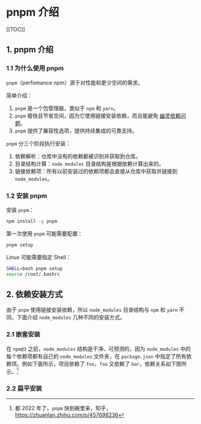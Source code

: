 # pnpm 介绍

<!-- markdownlint-disable MD033 -->

[[TOC]]

## 1. pnpm 介绍

### 1.1 为什么使用 pnpm

`pnpm`（perfomance npm）源于对性能和更少空间的需求。

简单介绍：

1. `pnpm` 是一个包管理器，类似于 `npm` 和 `yarn`。
2. `pnpm` 极快且节省空间，因为它使用链接安装依赖，而且能避免 [幽灵依赖问题](https://zhuanlan.zhihu.com/p/412419619)。
3. `pnpm` 提供了兼容性选项，提供持续集成的可靠支持。

`pnpm` 分三个阶段执行安装：

1. 依赖解析：仓库中没有的依赖都被识别并获取到仓库。
2. 目录结构计算：`node_modules` 目录结构是根据依赖计算出来的。
3. 链接依赖项：所有以前安装过的依赖项都会直接从仓库中获取并链接到 `node_modules`。

### 1.2 安装 pnpm

安装 `pnpm`：

```bash
npm install -g pnpm
```

第一次使用 `pnpm` 可能需要配置：

```bash
pnpm setup
```

Linux 可能需要指定 Shell：

```bash
SHELL=bash pnpm setup
source /root/.bashrc
```

## 2. 依赖安装方式

由于 `pnpm` 使用链接安装依赖，所以 `node_modules` 目录结构与 `npm` 和 `yarn` 不同，下面介绍 `node_modules` 几种不同的安装方式。

### 2.1 嵌套安装

在 `npm@3` 之前，`node_modules` 结构是干净、可预测的，因为 `node_modules` 中的每个依赖项都有自己的 `node_modules` 文件夹，在 `package.json` 中指定了所有依赖项。例如下面所示，项目依赖了 `foo`，`foo` 又依赖了 `bar`，依赖关系如下图所示。[^2]

[^2]: 都 2022 年了，`pnpm` 快到碗里来，知乎，<https://zhuanlan.zhihu.com/p/457698236>

<TreeNode :items="nested" />

### 2.2 扁平安装

<TreeNode :items="flat" />

<script setup lang="ts">
import TreeNode from '@/components/TreeNode.vue'
import 'font-awesome/css/font-awesome.css'
const nested = [{
  "name": "node_modules",
  "show": true,
  "children": [
    {
      "name": "foo",
      "show": true,
      "children": [
        {
          "name": "index.js"
        },
        {
          "name": "package.json"
        },
        {
          "name": "node_modules",
          "show": true,
          "children": [
            {
              "name": "bar",
              "show": true,
              "children": [
                {
                  "name": "index.js"
                },
                {
                  "name": "package.json"
                }
              ]
            }
          ]
        }
      ]
    }
  ]
}]
const flat = [{
  "name": "node_modules",
  "show": true,
  "children": [
    {
      "name": "foo",
      "show": true,
      "children": [
        {
          "name": "index.js"
        },
        {
          "name": "package.json"
        }
      ]
    },
    {
      "name": "bar",
      "show": true,
      "children": [
        {
          "name": "index.js"
        },
        {
          "name": "package.json"
        }
      ]
    }
  ]
}]
</script>
